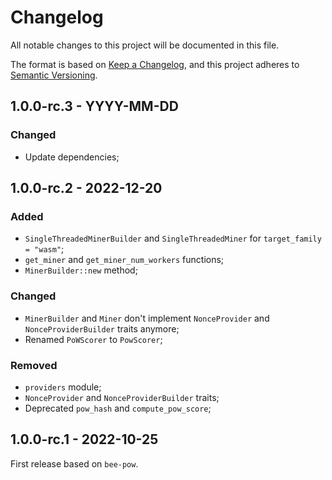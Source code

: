 # Changelog

All notable changes to this project will be documented in this file.

The format is based on [Keep a Changelog](https://keepachangelog.com/en/1.0.0/),
and this project adheres to [Semantic Versioning](https://semver.org/spec/v2.0.0.html).

<!-- ## Unreleased - YYYY-MM-DD

### Added

### Changed

### Deprecated

### Removed

### Fixed

### Security -->

## 1.0.0-rc.3 - YYYY-MM-DD

### Changed

- Update dependencies;

## 1.0.0-rc.2 - 2022-12-20

### Added

- `SingleThreadedMinerBuilder` and `SingleThreadedMiner` for `target_family = "wasm"`;
- `get_miner` and `get_miner_num_workers` functions;
- `MinerBuilder::new` method;

### Changed

- `MinerBuilder` and `Miner` don't implement `NonceProvider` and `NonceProviderBuilder` traits anymore;
- Renamed `PoWScorer` to `PowScorer`;

### Removed

- `providers` module;
- `NonceProvider` and `NonceProviderBuilder` traits;
- Deprecated `pow_hash` and `compute_pow_score`;

## 1.0.0-rc.1 - 2022-10-25

First release based on `bee-pow`.

<!-- We include the past changelogs of `bee-pow` for reference as they have been merged into the client repository as a new crate.

## 1.0.0 - 2022-09-26

### Changed

- Update dependencies;

## 1.0.0-beta.1 - 2022-08-29

### Changed

- Type of `target_score` parameter of `NonceProvider::nonce` from `f64` to `u32` to better match TIP32;
- Updated dependencies;

### Fixed

- Clippy warning;

## 1.0.0-alpha.1 - 2022-07-15

First alpha release.

## 0.2.0 - 2021-11-19

### Changed

- Scoring of Proof of Work can now reuse hash functions;

## 0.1.0 - 2021-04-13

### Added

- Proof of Work scoring functions;
- NonceProviderBuilder/NonceProvider traits;
- MinerBuilder/Miner nonce provider;
- u64 nonce provider; -->
